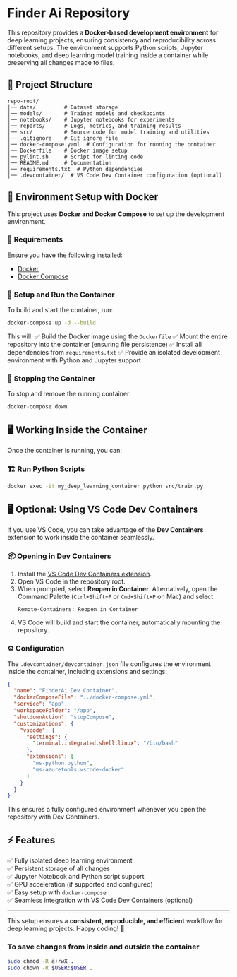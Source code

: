 # Finder Ai Repository

This repository provides a **Docker-based development environment** for deep learning projects, ensuring consistency and reproducibility across different setups. The environment supports Python scripts, Jupyter notebooks, and deep learning model training inside a container while preserving all changes made to files.

## 📁 Project Structure
```
repo-root/
│── data/         # Dataset storage
│── models/       # Trained models and checkpoints
│── notebooks/    # Jupyter notebooks for experiments
│── reports/      # Logs, metrics, and training results
│── src/          # Source code for model training and utilities
│── .gitignore    # Git ignore file
│── docker-compose.yaml  # Configuration for running the container
│── Dockerfile    # Docker image setup
│── pylint.sh     # Script for linting code
│── README.md     # Documentation
│── requirements.txt  # Python dependencies
│── .devcontainer/  # VS Code Dev Container configuration (optional)
```

## 🐳 Environment Setup with Docker
This project uses **Docker and Docker Compose** to set up the development environment.

### 🔧 **Requirements**
Ensure you have the following installed:
- [Docker](https://docs.docker.com/get-docker/)
- [Docker Compose](https://docs.docker.com/compose/install/)

### 🚀 **Setup and Run the Container**
To build and start the container, run:
```bash
docker-compose up -d --build
```
This will:
✅ Build the Docker image using the `Dockerfile`
✅ Mount the entire repository into the container (ensuring file persistence)
✅ Install all dependencies from `requirements.txt`
✅ Provide an isolated development environment with Python and Jupyter support

### 🔄 **Stopping the Container**
To stop and remove the running container:
```bash
docker-compose down
```

## 🖥️ Working Inside the Container
Once the container is running, you can:

### 🏗️ **Run Python Scripts**
```bash
docker exec -it my_deep_learning_container python src/train.py
```

## 🖥️ Optional: Using VS Code Dev Containers
If you use VS Code, you can take advantage of the **Dev Containers** extension to work inside the container seamlessly.

### 📦 **Opening in Dev Containers**
1. Install the [VS Code Dev Containers extension](https://marketplace.visualstudio.com/items?itemName=ms-vscode-remote.remote-containers).
2. Open VS Code in the repository root.
3. When prompted, select **Reopen in Container**. Alternatively, open the Command Palette (`Ctrl+Shift+P` or `Cmd+Shift+P` on Mac) and select:
   ```
   Remote-Containers: Reopen in Container
   ```
4. VS Code will build and start the container, automatically mounting the repository.

### ⚙️ **Configuration**
The `.devcontainer/devcontainer.json` file configures the environment inside the container, including extensions and settings:
```json
{
  "name": "FinderAi Dev Container",
  "dockerComposeFile": "../docker-compose.yml",
  "service": "app",
  "workspaceFolder": "/app",
  "shutdownAction": "stopCompose",
  "customizations": {
    "vscode": {
      "settings": {
        "terminal.integrated.shell.linux": "/bin/bash"
      },
      "extensions": [
        "ms-python.python",
        "ms-azuretools.vscode-docker"
      ]
    }
  }
}
```
This ensures a fully configured environment whenever you open the repository with Dev Containers.

## ⚡ Features
✅ Fully isolated deep learning environment  
✅ Persistent storage of all changes  
✅ Jupyter Notebook and Python script support  
✅ GPU acceleration (if supported and configured)  
✅ Easy setup with `docker-compose`  
✅ Seamless integration with VS Code Dev Containers (optional)  

---

This setup ensures a **consistent, reproducible, and efficient** workflow for deep learning projects. Happy coding! 🚀

### To save changes from inside and outside the container
```bash
sudo chmod -R a+rwX .
sudo chown -R $USER:$USER .
```